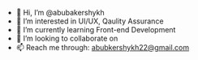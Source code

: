 - 👋 Hi, I’m @abubakershykh
- 👀 I’m interested in UI/UX, Qaulity Assurance 
- 🌱 I’m currently learning Front-end Development
- 💞️ I’m looking to collaborate on 
- 📫 Reach me through: abubkershykh22@gmail.com

<!---
abubakershykh/abubakershykh is a ✨ special ✨ repository because its `README.md` (this file) appears on your GitHub profile.
You can click the Preview link to take a look at your changes.
--->

